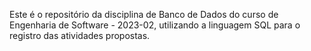 Este é o repositório da disciplina de Banco de Dados do curso de Engenharia de Software - 2023-02, utilizando a linguagem SQL para o registro das atividades propostas.
